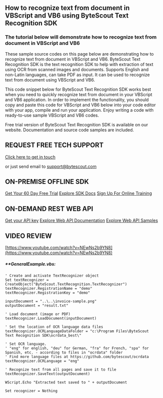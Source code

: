## How to recognize text from document in VBScript and VB6 using ByteScout Text Recognition SDK

### The tutorial below will demonstrate how to recognize text from document in VBScript and VB6

These sample source codes on this page below are demonstrating how to recognize text from document in VBScript and VB6. ByteScout Text Recognition SDK is the text recognition SDK to help with extraction of text using OCR from scanned images and documents. Supports English and non-Latin languages, can take PDF as input. It can be used to recognize text from document using VBScript and VB6.

This code snippet below for ByteScout Text Recognition SDK works best when you need to quickly recognize text from document in your VBScript and VB6 application. In order to implement the functionality, you should copy and paste this code for VBScript and VB6 below into your code editor with your app, compile and run your application. Enjoy writing a code with ready-to-use sample VBScript and VB6 codes.

Free trial version of ByteScout Text Recognition SDK is available on our website. Documentation and source code samples are included.

## REQUEST FREE TECH SUPPORT

[Click here to get in touch](https://bytescout.zendesk.com/hc/en-us/requests/new?subject=ByteScout%20Text%20Recognition%20SDK%20Question)

or just send email to [support@bytescout.com](mailto:support@bytescout.com?subject=ByteScout%20Text%20Recognition%20SDK%20Question) 

## ON-PREMISE OFFLINE SDK 

[Get Your 60 Day Free Trial](https://bytescout.com/download/web-installer?utm_source=github-readme)
[Explore SDK Docs](https://bytescout.com/documentation/index.html?utm_source=github-readme)
[Sign Up For Online Training](https://academy.bytescout.com/)


## ON-DEMAND REST WEB API

[Get your API key](https://pdf.co/documentation/api?utm_source=github-readme)
[Explore Web API Documentation](https://pdf.co/documentation/api?utm_source=github-readme)
[Explore Web API Samples](https://github.com/bytescout/ByteScout-SDK-SourceCode/tree/master/PDF.co%20Web%20API)

## VIDEO REVIEW

[https://www.youtube.com/watch?v=NEwNs2b9YN8](https://www.youtube.com/watch?v=NEwNs2b9YN8)




<!-- code block begin -->

##### ****GeneralExample.vbs:**
    
```
' Create and activate TextRecognizer object
Set textRecognizer = CreateObject("ByteScout.TextRecognition.TextRecognizer")
textRecognizer.RegistrationName = "demo"
textRecognizer.RegistrationKey = "demo"

inputDocument = "..\..\invoice-sample.png"
outputDocument = "result.txt"

' Load document (image or PDF)
textRecognizer.LoadDocument(inputDocument)

' Set the location of OCR language data files
textRecognizer.OCRLanguageDataFolder = "c:\Program Files\ByteScout Text Recognition SDK\ocrdata_best\"

' Set OCR language.
' "eng" for english, "deu" for German, "fra" for French, "spa" for Spanish, etc. - according to files in "ocrdata" folder
' Find more language files at https://github.com/bytescout/ocrdata
textRecognizer.OCRLanguage = "eng" 

' Recognize text from all pages and save it to file
textRecognizer.SaveText(outputDocument)

WScript.Echo "Extracted text saved to " + outputDocument

Set recognizer = Nothing


```

<!-- code block end -->